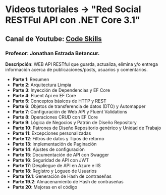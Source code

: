 # Videos tutoriales -> "Red Social RESTFul API con .NET Core 3.1"
## Canal de Youtube: [Code Skills](https://www.youtube.com/playlist?list=PL8lhy0LOIPBszfp9aHLNDUCIfD2sUn0at)
### Profesor: Jonathan Estrada Betancur.

**Descripción**: WEB API RESTful que guarda, actualiza, elimina y/o entrega información acerca de publicaciones/posts, usuarios y comentarios.

 - **Parte 1**: Resumen
 - **Parte 2**: Arquitectura Limpia
 - **Parte 3**: Inyección de Dependencias y EF Core
 - **Parte 4**: Fluent Api en EF Core
 - **Parte 5**: Conceptos básicos de HTTP y REST
 - **Parte 6**: Objetos de transferencia de datos (DTO) y Automapper
 - **Parte 7**: Configuración de Web API y Fluent Validations
 - **Parte 8**: Operaciones CRUD con EF Core
 - **Parte 9**: Lógica de Negocios y Patrón de Diseño Repository
 - **Parte 10**: Patrones de Diseño Repositorio genérico y Unidad de Trabajo
 - **Parte 11**: Excepciones personalizadas
 - **Parte 12**: Filtros de datos y Tipos de retorno
 - **Parte 13**: Implementación de Paginación
 - **Parte 14**: Ajustes de configuración
 - **Parte 15**: Documentación de API con Swagger
 - **Parte 16**: Seguridad de API con JWT
 - **Parte 17**: Despliegue de API en Azure e IIS
 - **Parte 18**: Registro y Logueo de Usuarios
 - **Parte 19.1**: Generación de Hash de contraseñas
 - **Parte 19.2**: Almacenamiento de Hash de contraseñas
 - **Parte 20**: Mejoras en el código
